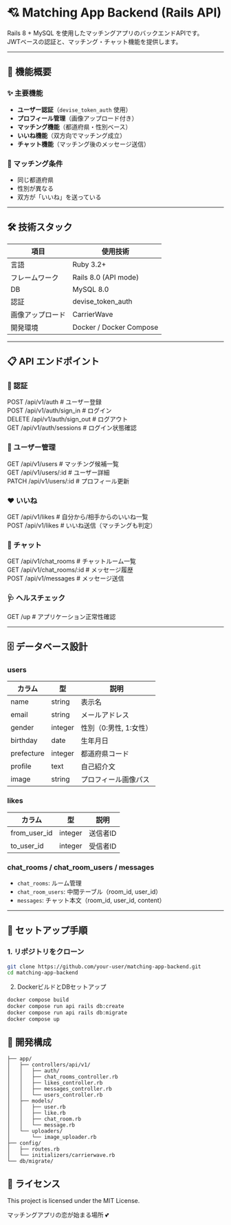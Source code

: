# 💘 Matching App Backend (Rails API)

Rails 8 + MySQL を使用したマッチングアプリのバックエンドAPIです。  
JWTベースの認証と、マッチング・チャット機能を提供します。

---

## 🚀 機能概要

### ✨ 主要機能
- **ユーザー認証**（`devise_token_auth` 使用）
- **プロフィール管理**（画像アップロード付き）
- **マッチング機能**（都道府県・性別ベース）
- **いいね機能**（双方向でマッチング成立）
- **チャット機能**（マッチング後のメッセージ送信）

### 🎯 マッチング条件
- 同じ都道府県
- 性別が異なる
- 双方が「いいね」を送っている

---

## 🛠 技術スタック

| 項目              | 使用技術               |
|-------------------|------------------------|
| 言語              | Ruby 3.2+              |
| フレームワーク    | Rails 8.0 (API mode)   |
| DB                | MySQL 8.0              |
| 認証              | devise_token_auth      |
| 画像アップロード  | CarrierWave            |
| 開発環境          | Docker / Docker Compose|

---

## 📋 API エンドポイント

### 🔐 認証
POST /api/v1/auth # ユーザー登録  
POST /api/v1/auth/sign_in # ログイン  
DELETE /api/v1/auth/sign_out # ログアウト  
GET /api/v1/auth/sessions # ログイン状態確認  

### 👤 ユーザー管理
GET /api/v1/users # マッチング候補一覧  
GET /api/v1/users/:id # ユーザー詳細  
PATCH /api/v1/users/:id # プロフィール更新  

### ❤️ いいね
GET /api/v1/likes # 自分から/相手からのいいね一覧  
POST /api/v1/likes # いいね送信（マッチングも判定）  

### 💬 チャット
GET /api/v1/chat_rooms # チャットルーム一覧  
GET /api/v1/chat_rooms/:id # メッセージ履歴  
POST /api/v1/messages # メッセージ送信  

### 🩺 ヘルスチェック
GET /up # アプリケーション正常性確認  

---

## 🗄️ データベース設計

### users
| カラム       | 型       | 説明              |
|--------------|----------|-------------------|
| name         | string   | 表示名            |
| email        | string   | メールアドレス    |
| gender       | integer  | 性別（0:男性, 1:女性）|
| birthday     | date     | 生年月日          |
| prefecture   | integer  | 都道府県コード     |
| profile      | text     | 自己紹介文         |
| image        | string   | プロフィール画像パス|

### likes
| カラム         | 型       | 説明           |
|----------------|----------|----------------|
| from_user_id   | integer  | 送信者ID       |
| to_user_id     | integer  | 受信者ID       |

### chat_rooms / chat_room_users / messages
- `chat_rooms`: ルーム管理  
- `chat_room_users`: 中間テーブル（room_id, user_id） 
- `messages`: チャット本文（room_id, user_id, content）

---

## 🚀 セットアップ手順

### 1. リポジトリをクローン
```bash
git clone https://github.com/your-user/matching-app-backend.git
cd matching-app-backend
```

2. DockerビルドとDBセットアップ
```bash
docker compose build
docker compose run api rails db:create
docker compose run api rails db:migrate
docker compose up
```


## 🔧 開発構成
```
├── app/
│   ├── controllers/api/v1/
│   │   ├── auth/
│   │   ├── chat_rooms_controller.rb
│   │   ├── likes_controller.rb
│   │   ├── messages_controller.rb
│   │   └── users_controller.rb
│   ├── models/
│   │   ├── user.rb
│   │   ├── like.rb
│   │   ├── chat_room.rb
│   │   └── message.rb
│   └── uploaders/
│       └── image_uploader.rb
├── config/
│   ├── routes.rb
│   └── initializers/carrierwave.rb
└── db/migrate/
```

## 📄 ライセンス
This project is licensed under the MIT License.

マッチングアプリの恋が始まる場所 💕
